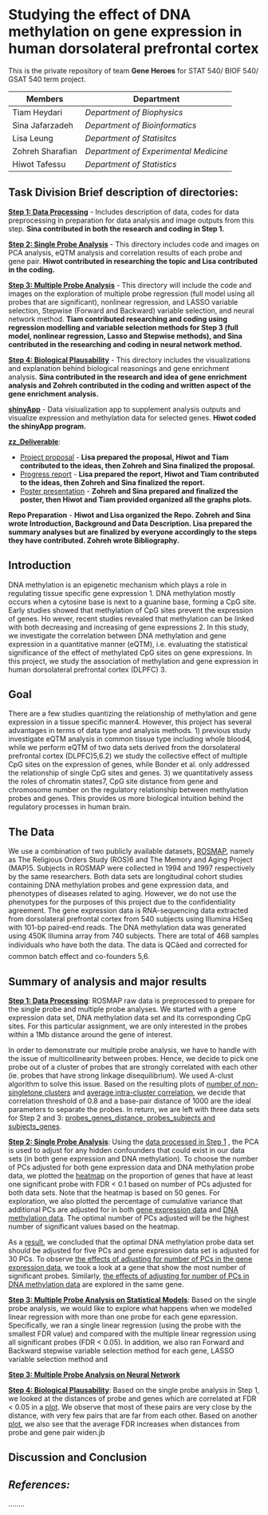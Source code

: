 
**Studying the effect of DNA methylation on gene expression in human dorsolateral prefrontal cortex**
=====================================================================================================

This is the private repository of team **Gene Heroes** for STAT 540/ BIOF 540/ GSAT 540 term project. 


Members |  Department
---------|------------
Tiam Heydari | *Department of Biophysics*
Sina Jafarzadeh|	*Department of Bioinformatics*
Lisa Leung | *Department of Statisitcs*
Zohreh Sharafian|	*Department of Experimental Medicine*
Hiwot Tafessu |*Department of Statistics*


**Task Division Brief description of directories:**
---------------------------------------

**[Step 1: Data Processing](https://github.com/STAT540-UBC/Repo_team_Gene_Heroes/tree/master/Step-1-Data%20Processing)** - Includes description of data, codes for data preprocessing in preparation for data analysis and image outputs from this step. __Sina contributed in both the research and coding in Step 1.__ 

**[Step 2: Single Probe Analysis](https://github.com/STAT540-UBC/Repo_team_Gene_Heroes/tree/master/Step-2-Single%20Probe%20Analysis)** - This directory includes code and images on PCA analysis, eQTM analysis and correlation results of each probe and gene pair. __Hiwot contributed in researching the topic and Lisa contributed in the coding.__

**[Step 3: Multiple Probe Analysis](https://github.com/STAT540-UBC/Repo_team_Gene_Heroes/tree/master/Step-3-Multiple%20Probe%20Analysis)** - This directory will include the code and images on the exploration of multiple probe regression (full model using all probes that are significant), nonlinear regression, and LASSO variable selection, Stepwise (Forward and Backward) variable selection, and neural network method. __Tiam contributed researching and coding using regression modelling and variable selection methods for Step 3 (full model, nonlinear regression, Lasso and Stepwise methods), and Sina contributed in the researching and coding in neural network method.__

**[Step 4: Biological Plausability](https://github.com/STAT540-UBC/Repo_team_Gene_Heroes/tree/master/Step-4-BIological%20Plausibility)** - This directory includes the visualizations and explanation behind biological reasonings and gene enrichment analysis. __Sina contributed in the research and idea of gene enrichment analysis and Zohreh contributed in the coding and written aspect of the gene enrichment analysis.__

**[shinyApp](https://github.com/STAT540-UBC/Repo_team_Gene_Heroes/tree/master/shinyApp)** - Data visiualization app to supplement analysis outputs and visualize expression and methylation data for selected genes. __Hiwot coded the shinyApp program.__ 

**[zz_Deliverable](https://github.com/STAT540-UBC/Repo_team_Gene_Heroes/tree/master/zz_Deliverable)**:

- [Project proposal](https://github.com/STAT540-UBC/Repo_team_Gene_Heroes/blob/master/zz_Deliverable/Group_Project_Proposal_Gene_Heroes.md) - __Lisa prepared the proposal, Hiwot and Tiam contributed to the ideas, then Zohreh and Sina finalized the proposal.__
- [Progress report](https://github.com/STAT540-UBC/Repo_team_Gene_Heroes/blob/master/zz_Deliverable/Progressreport.md) - __Lisa prepared the report, Hiwot and Tiam contributed to the ideas, then Zohreh and Sina finalized the report.__
- [Poster presentation](https://github.com/STAT540-UBC/Repo_team_Gene_Heroes/blob/master/zz_Deliverable/Poster_draft%20(Zohreh%20Sharafian's%20conflicted%20copy%202018-04-02%20(1))%20(Zohreh%20Sharafian's%20conflicted%20copy%202018-04-02)%20(tiam%20heydari's%20conflicted%20copy%202018-04-03).pdf) - __Zohreh and Sina prepared and finalized the poster, then Hiwot and Tiam provided organized all the graphs plots.__

**Repo Preparation** - __Hiwot and Lisa organized the Repo. Zohreh and Sina wrote Introduction, Background and Data Description. Lisa prepared the summary analyses but are finalized by everyone accordingly to the steps they have contributed. Zohreh wrote Bibliography.__

**Introduction**
----------------

DNA methylation is an epigenetic mechanism which plays a role in regulating tissue specific gene expression 1. DNA methylation mostly occurs when a cytosine base is next to a guanine base, forming a CpG site. Early studies showed that methylation of CpG sites prevent the expression of genes. Ho wever, recent studies revealed that methylation can be linked with both decreasing and increasing of gene expressions 2. In this study, we investigate the correlation between DNA methylation and gene expression in a quantitative manner (eQTM), i.e. evaluating the statistical significance of the effect of methylated CpG sites on gene expressions. In this project, we study the association of methylation and gene expression in human dorsolateral prefrontal cortex (DLPFC) 3.

**Goal**
----------------

There are a few studies quantizing the relationship of methylation and gene expression in a tissue specific manner4. However, this project has several advantages in terms of data type and analysis methods. 1) previous study investigate eQTM analysis in common tissue type including whole blood4, while we perform eQTM  of two data sets derived from the dorsolateral prefrontal cortex (DLPFC)5,6.2) we study the collective effect of multiple CpG sites on the expression of genes, while Bonder et al. only addressed the relationship of single CpG sites and genes. 3) we quantitatively assess the roles of chromatin states7, CpG site distance from gene and chromosome number on the regulatory relationship between methylation probes and genes. This provides us more biological intuition behind the regulatory processes in human brain.

**The Data**
----------------
We use a combination of two publicly available datasets, [ROSMAP](https://www.synapse.org/#!Synapse:syn3219045), namely as The Religious Orders Study (ROS)6 and The Memory and Aging Project (MAP)5. Subjects in ROSMAP were collected in 1994 and 1997 respectively by the same researchers. Both data sets are longitudinal cohort studies containing DNA methylation probes and gene expression data, and phenotypes of diseases related to aging. However, we do not use the phenotypes for the purposes of this project due to the confidentiality agreement. The gene expression data is RNA-sequencing data extracted from dorsolateral prefrontal cortex from 540 subjects using Illumina HiSeq with 101-bp paired-end reads. The DNA methylation data was generated using 450K Illumina array from 740 subjects. There are total of 468 samples individuals who have both the data. The data is QCâed and corrected for common batch effect and co-founders 5,6.


**Summary of analysis and major results**
------------------------

**[Step 1: Data Processing](https://github.com/STAT540-UBC/Repo_team_Gene_Heroes/blob/master/Step-1-Data%20Processing/Step1.md)**: ROSMAP raw data is preprocessed to prepare for the single probe and multiple probe analyses. We started with a gene expression data set, DNA methylation data set and its corresponding CpG sites. For this particular assignment, we are only interested in the probes within a 1Mb distance around the gene of interest. 

In order to demonstrate our multiple probe analysis, we have to handle with the issue of multicollinearity between probes.  Hence, we decide to pick one probe out of a cluster of probes that are strongly correlated with each other (ie. probes that have strong linkage disequilibrium). We used A-clust algorithm to solve this issue. Based on the resulting plots of [number of non-singletone clusters](https://github.com/STAT540-UBC/Repo_team_Gene_Heroes/blob/master/Step-1-Data%20Processing/Step1_files/figure-markdown_github/unnamed-chunk-1-1.png) and [average intra-cluster correlation](https://github.com/STAT540-UBC/Repo_team_Gene_Heroes/blob/master/Step-1-Data%20Processing/Step1_files/figure-markdown_github/unnamed-chunk-1-2.png), we decide that correlation threshold of 0.8 and a base-pair distance of 1000 are the ideal parameters to separate the probes. In return, we are left with three data sets for Step 2 and 3: [probes_genes_distance, probes_subjects and subjects_genes](https://drive.google.com/file/d/1Ieze9KwSy5UL9c6Vt5uFF9ta4U9kvkoe/).

**[Step 2: Single Probe Analysis](https://github.com/STAT540-UBC/Repo_team_Gene_Heroes/blob/master/Step-2-Single%20Probe%20Analysis/Step-2.md)**: Using the [data processed in Step 1](https://drive.google.com/file/d/1Ieze9KwSy5UL9c6Vt5uFF9ta4U9kvkoe/) , the PCA is used to adjust for any hidden confounders that could exist in our data sets (in both gene expression and DNA methylation). To choose the number of PCs adjusted for both gene expression data and DNA methylation probe data, we plotted the [heatmap](https://github.com/STAT540-UBC/Repo_team_Gene_Heroes/blob/master/Step-2-Single%20Probe%20Analysis/Step-2_files/prop_of_genes_sig_on_50_genes_V4_fdr.png) on the proportion of genes that have at least one significant probe with FDR < 0.1 based on number of PCs adjusted for both data sets. Note that the heatmap is based on 50 genes. For exploration, we also plotted the percentage of cumulative variance that additional PCs are adjusted for in both [gene expression data](https://github.com/STAT540-UBC/Repo_team_Gene_Heroes/blob/master/Step-2-Single%20Probe%20Analysis/Step-2_files/cum_var_explained_50_V4_gdata.png) and [DNA methylation data](https://github.com/STAT540-UBC/Repo_team_Gene_Heroes/blob/master/Step-2-Single%20Probe%20Analysis/Step-2_files/cum_var_explained_50_V4_probe.png). The optimal number of PCs adjusted will be the highest number of significant values based on the heatmap. 

As a [result](https://drive.google.com/open?id=1u7J2reJVtPl2IVVytpTqWqJm-76lu0OY), we concluded that the optimal DNA methylation probe data set should be adjusted for five PCs and gene expression data set is adjusted for 30 PCs. To observe [the effects of adjusting for number of PCs in the gene expression data](https://github.com/STAT540-UBC/Repo_team_Gene_Heroes/blob/master/Step-2-Single%20Probe%20Analysis/Step-2_files/gene_C21orf56_gdata.png), we took a look at a gene that show the most number of significant probes. Similarly, [the effects of adjusting for number of PCs in DNA methylation data](https://github.com/STAT540-UBC/Repo_team_Gene_Heroes/blob/master/Step-2-Single%20Probe%20Analysis/Step-2_files/gene_C21orf56_probes.png) are explored in the same gene.  


**[Step 3: Multiple Probe Analysis on Statistical Models](https://github.com/STAT540-UBC/Repo_team_Gene_Heroes/blob/master/Step-3-Multiple%20Probe%20Analysis/step3.md)**: Based on the single probe analysis, we would like to explore what happens when we modelled linear regression with more than one probe for each gene epxression. Specifically, we ran a single linear regression (using the probe with the smallest FDR value) and compared with the multiple linear regression using all significant probes (FDR < 0.05). In addition, we also ran Forward and Backward stepwise variable selection method for each gene, LASSO variable selection method and 

**[Step 3: Multiple Probe Analysis on Neural Network]()**

**[Step 4: Biological Plausability](https://github.com/STAT540-UBC/Repo_team_Gene_Heroes/blob/master/Step-4-BIological%20Plausibility/step4.md)**: Based on the single probe analysis in Step 1, we looked at the distances of probe and genes which are correlated at FDR < 0.05 in a [plot](https://github.com/STAT540-UBC/Repo_team_Gene_Heroes/blob/master/Step-4-BIological%20Plausibility/step4_files/figure-markdown_github/unnamed-chunk-7-1.png). We observe that most of these pairs are very close by the distance, with very few pairs that are far from each other. Based on another [plot](https://github.com/STAT540-UBC/Repo_team_Gene_Heroes/blob/master/Step-4-BIological%20Plausibility/step4_files/figure-markdown_github/unnamed-chunk-8-1.png), we also see that the average FDR increases when distances from probe and gene pair widen.jb

**Discussion and Conclusion**
----------------

*References:*
---------------------------------------

........

